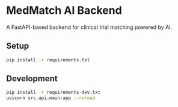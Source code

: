 # MedMatch AI Backend
A FastAPI-based backend for clinical trial matching powered by AI.

## Setup
```bash
pip install -r requirements.txt
```

## Development
```bash
pip install -r requirements-dev.txt
uvicorn src.api.main:app --reload
```